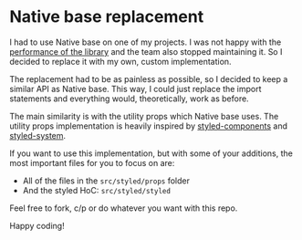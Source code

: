 # Native base replacement

I had to use Native base on one of my projects. I was not happy with the [performance of the library](https://github.com/GeekyAnts/NativeBase/issues/4302) and the team also stopped maintaining it. So I decided to replace it with my own, custom implementation.

The replacement had to be as painless as possible, so I decided to keep a similar API as Native base. This way, I could just replace the import statements and everything would, theoretically, work as before.

The main similarity is with the utility props which Native base uses. The utility props implementation is heavily inspired by [styled-components](https://styled-components.com/) and [styled-system](https://github.com/styled-system/styled-system).

If you want to use this implementation, but with some of your additions, the most important files for you to focus on are:

- All of the files in the `src/styled/props` folder
- And the styled HoC: `src/styled/styled`

Feel free to fork, c/p or do whatever you want with this repo.

Happy coding!
